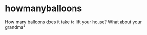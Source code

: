 howmanyballoons
===============

How many balloons does it take to lift your house? What about your grandma?
